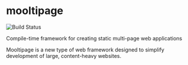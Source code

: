# mooltipage
![Build Status](https://github.com/warriordog/mooltipage/workflows/Build%20Status/badge.svg)

Compile-time framework for creating static multi-page web applications

Mooltipage is a new type of web framework designed to simplify development of large, content-heavy websites.